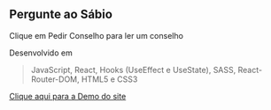 ## Pergunte ao Sábio

Clique em Pedir Conselho para ler um conselho

Desenvolvido em

> JavaScript, React, Hooks (UseEffect e UseState), SASS, React-Router-DOM, HTML5 e CSS3

[Clique aqui para a Demo do site](https://link)
